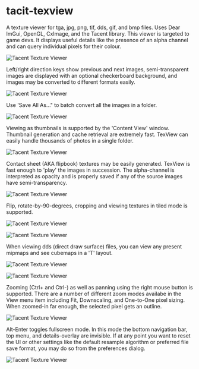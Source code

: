 # tacit-texview
A texture viewer for tga, jpg, png, tif, dds, gif, and bmp files. Uses Dear ImGui, OpenGL, CxImage, and the Tacent library. This viewer is targeted to game devs. It displays useful details like the presence of an alpha channel and can query individual pixels for their colour.

![Tacent Texture Viewer](https://raw.githubusercontent.com/bluescan/tacit-texview/master/Screenshots/Screenshot_CopyColourAs.png)


Left/right direction keys show previous and next images, semi-transparent images are displayed with an optional checkerboard background, and images may be converted to different formats easily.

![Tacent Texture Viewer](https://raw.githubusercontent.com/bluescan/tacit-texview/master/Screenshots/Screenshot_SaveAs.png)


Use 'Save All As..." to batch convert all the images in a folder.

![Tacent Texture Viewer](https://raw.githubusercontent.com/bluescan/tacit-texview/master/Screenshots/Screenshot_BatchSaveAll.png)


Viewing as thumbnails is supported by the 'Content View' window. Thumbnail generation and cache retrieval are extremely fast. TexView can easily handle thousands of photos in a single folder.

![Tacent Texture Viewer](https://raw.githubusercontent.com/bluescan/tacit-texview/master/Screenshots/Screenshot_Thumbnails.png)


Contact sheet (AKA flipbook) textures may be easily generated. TexView is fast enough to 'play' the images in succession. The alpha-channel is interpreted as opacity and is properly saved if any of the source images have semi-transparency.

![Tacent Texture Viewer](https://raw.githubusercontent.com/bluescan/tacit-texview/master/Screenshots/Screenshot_ContactSheet.png) 


Flip, rotate-by-90-degrees, cropping and viewing textures in tiled mode is supported.

![Tacent Texture Viewer](https://raw.githubusercontent.com/bluescan/tacit-texview/master/Screenshots/Screenshot_Crop.png)

![Tacent Texture Viewer](https://raw.githubusercontent.com/bluescan/tacit-texview/master/Screenshots/Screenshot_Tiled.png)


When viewing dds (direct draw surface) files, you can view any present mipmaps and see cubemaps in a 'T' layout.

![Tacent Texture Viewer](https://raw.githubusercontent.com/bluescan/tacit-texview/master/Screenshots/Screenshot_Cubemap.png)

![Tacent Texture Viewer](https://raw.githubusercontent.com/bluescan/tacit-texview/master/Screenshots/Screenshot_Mipmaps.png)


Zooming (Ctrl+ and Ctrl-) as well as panning using the right mouse button is supported. There are a number of different zoom modes availabe in the View menu item including Fit, Downscaling, and One-to-One pixel sizing. When zoomed-in far enough, the selected pixel gets an outline.

![Tacent Texture Viewer](https://raw.githubusercontent.com/bluescan/tacit-texview/master/Screenshots/Screenshot_Zoom.png)


Alt-Enter toggles fullscreen mode. In this mode the bottom navigation bar, top menu, and details-overlay are invisible. If at any point you want to reset the UI or other settings like the default resample algorithm or preferred file save format, you may do so from the preferences dialog.

![Tacent Texture Viewer](https://raw.githubusercontent.com/bluescan/tacit-texview/master/Screenshots/Screenshot_Prefs.png)
